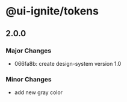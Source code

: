# @ui-ignite/tokens

## 2.0.0

### Major Changes

- 066fa8b: create design-system version 1.0

### Minor Changes

- add new gray color
